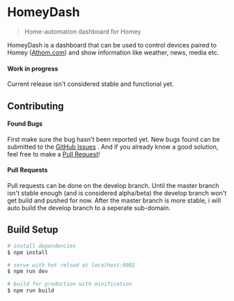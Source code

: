 # HomeyDash

> Home-automation dashboard for Homey

HomeyDash is a dashboard that can be used to control devices paired to Homey  ([Athom.com](http://athom.com)) and show information like weather, news, media etc.

#### Work in progress

Current release isn't considered stable and functional yet.

## Contributing

#### Found Bugs

First make sure the bug hasn't been reported yet. New bugs found can be submitted to the [GitHub Issues](https://github.com/swttt/HomeyDash/issues/new) .
And if you already know a good solution, feel free to make a [Pull Request](https://github.com/swttt/HomeyDash/pulls)!

#### Pull Requests

Pull requests can be done on the develop branch. Until the master branch isn't stable enough (and is considered alpha/beta) the develop branch won't get build and pushed for now. After the master branch is more stable, i will auto build the develop branch to a seperate sub-domain.



## Build Setup

``` bash
# install dependencies
$ npm install

# serve with hot reload at localhost:8081
$ npm run dev

# build for production with minification
$ npm run build
```
